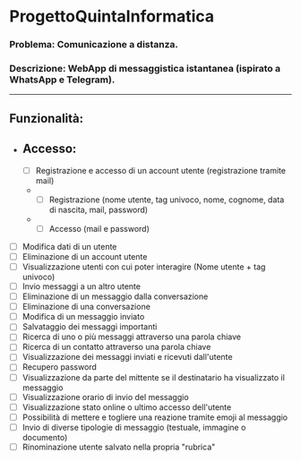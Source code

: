 # ProgettoQuintaInformatica

### Problema: Comunicazione a distanza.
### Descrizione: WebApp di messaggistica istantanea (ispirato a WhatsApp e Telegram).
---
## Funzionalità:
- ## Accesso:
  * [ ] Registrazione e accesso di un account utente (registrazione tramite mail)
  - * [ ] Registrazione (nome utente, tag univoco, nome, cognome, data di nascita, mail, password)
  - * [ ] Accesso (mail e password)
- [ ] Modifica dati di un utente
- [ ] Eliminazione di un account utente
- [ ] Visualizzazione utenti con cui poter interagire (Nome utente + tag univoco)
- [ ] Invio messaggi a un altro utente
- [ ] Eliminazione di un messaggio dalla conversazione
- [ ] Eliminazione di una conversazione
- [ ] Modifica di un messaggio inviato
- [ ] Salvataggio dei messaggi importanti
- [ ] Ricerca di uno o più messaggi attraverso una parola chiave
- [ ] Ricerca di un contatto attraverso una parola chiave
- [ ] Visualizzazione dei messaggi inviati e ricevuti dall'utente
- [ ] Recupero password
- [ ] Visualizzazione da parte del mittente se il destinatario ha visualizzato il messaggio
- [ ] Visualizzazione orario di invio del messaggio
- [ ] Visualizzazione stato online o ultimo accesso dell'utente
- [ ] Possibilità di mettere e togliere una reazione tramite emoji al messaggio
- [ ] Invio di diverse tipologie di messaggio (testuale, immagine o documento)
- [ ] Rinominazione utente salvato nella propria "rubrica"
